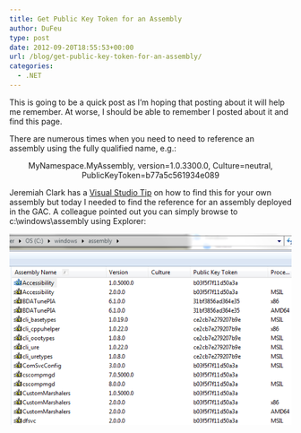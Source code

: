 ```yaml
---
title: Get Public Key Token for an Assembly
author: DuFeu
type: post
date: 2012-09-20T18:55:53+00:00
url: /blog/get-public-key-token-for-an-assembly/
categories:
  - .NET
---
```


This is going to be a quick post as I&#8217;m hoping that posting about it will help me remember. At worse, I should be able to remember I posted about it and find this page.

There are numerous times when you need to need to reference an assembly using the fully qualified name, e.g.:

<p style="text-align: center;">
  MyNamespace.MyAssembly, version=1.0.3300.0, Culture=neutral, PublicKeyToken=b77a5c561934e089
</p>

<p style="text-align: left;">
  Jeremiah Clark has a <a title="Visual Studio Tip" href="http://blogs.msdn.com/b/miah/archive/2008/02/19/visual-studio-tip-get-public-key-token-for-a-stong-named-assembly.aspx" target="_blank">Visual Studio Tip</a> on how to find this for your own assembly but today I needed to find the reference for an assembly deployed in the GAC. A colleague pointed out you can simply browse to c:\windows\assembly using Explorer:
</p>

![Viewing Assemblies](../../../images/2012/09/assembly.png "Viewing Assemblies")
